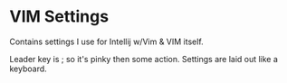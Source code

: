 # VIM Settings 

Contains settings I use for Intellij w/Vim & VIM itself. 

Leader key is ; so it's pinky then some action. 
Settings are laid out like a keyboard. 

